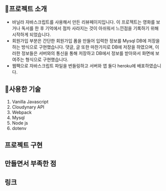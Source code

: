 ## :memo:프로젝트 소개
- 바닐라 자바스크립트를 사용해서 만든 리뷰페이지입니다. 이 프로젝트는 영화를 보거나 독서를 한 후 기억에서 점차 사라지는 것이 아쉬워서 느낀점을 기록하기 위해 시작하게 되었습니다. 
- 회원가입 부분은 간단한 회원가입 폼을 만들어 입력한 정보를 Mysql DB에 저장을 하는 방식으로 구현했습니다. 댓글, 글 또한 마찬가지로 DB에 저장을 하였으며, 이러한 정보들은 서버와의 통신을 통해 저장하고 DB에서 정보를 받아와서 화면에 보여주는 형식으로 구현했습니다.
- 웹팩으로 자바스크립트 파일을 번들링하고 서버와 앱 둘다 heroku에 배포하였습니다.

## :bell:사용한 기술 
1. Vanilla Javascript 
2. Cloudynary API
3. Webpack
4. Mysql
5. Node js
6. dotenv
## 프로젝트 구현
## 만들면서 부족한 점 
## 링크
